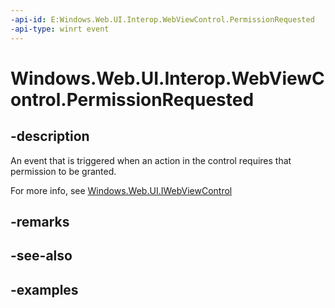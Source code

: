 ```yaml
---
-api-id: E:Windows.Web.UI.Interop.WebViewControl.PermissionRequested
-api-type: winrt event
---
```


<!-- Event syntax.
public event TypedEventHandler PermissionRequested<IWebViewControl, WebViewControlPermissionRequestedEventArgs>
-->

# Windows.Web.UI.Interop.WebViewControl.PermissionRequested

## -description
An event that is triggered when an action in the control requires that permission to be granted.

For more info, see [Windows.Web.UI.IWebViewControl](../windows.web.ui/iwebviewcontrol.md)

## -remarks

## -see-also

## -examples

